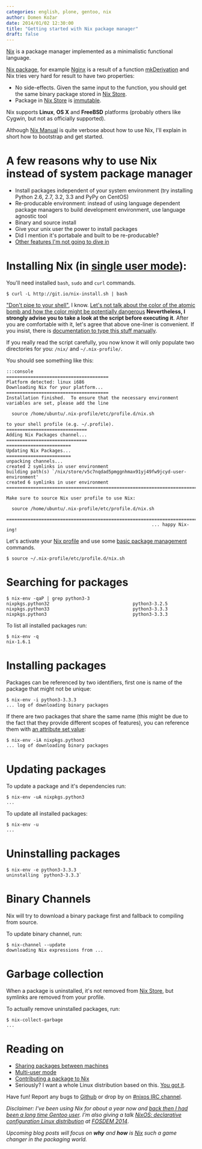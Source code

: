 ```yaml
---
categories: english, plone, gentoo, nix
author: Domen Kožar
date: 2014/01/02 12:30:00
title: "Getting started with Nix package manager"
draft: false
---
```


[Nix](http://nixos.org/nix/) is a package manager implemented as a minimalistic functional
language. 

[Nix package](https://github.com/nixos/nixpkgs), for example
[Nginx](https://github.com/NixOS/nixpkgs/blob/master/pkgs/servers/http/nginx/default.nix#L39)
is a result of a function [mkDerivation](http://nixos.org/nix/manual/#ssec-derivation) and 
Nix tries very hard for result to have two properties:

- No side-effects. Given the same input to the function, you should get the same binary package stored in [Nix Store](http://nixos.org/nix/manual/#idp26825824).
- Package in [Nix Store](http://nixos.org/nix/manual/#idp26825824) is [immutable](http://en.wikipedia.org/wiki/Immutable_object).

Nix supports **Linux**, **OS X** and **FreeBSD** platforms (probably others like Cygwin,
 but not as officially supported).

Although [Nix Manual](http://nixos.org/nix/manual) is quite verbose about how to use Nix,
I'll explain in short how to bootstrap and get started.


# A few reasons why to use Nix instead of system package manager

- Install packages independent of your system environment (try installing Python 2.6, 2.7, 3.2, 3.3 and PyPy on CentOS)
- Re-producable environment: instead of using language dependent package managers to build development
  environment, use language agnostic tool
- Binary and source install
- Give your unix user the power to install packages
- Did I mention it's portabale and built to be re-producable?
- [Other features I'm not going to dive in](http://nixos.org/nix/)


# Installing Nix (in [single user mode](http://nixos.org/nix/manual/#idp24312864)):

You'll need installed `bash`, `sudo` and `curl` commands.

    $ curl -L http://git.io/nix-install.sh | bash

["Don't pipe to your shell"](http://www.reddit.com/r/programming/comments/1pnkxs/dont_pipe_to_your_shell/cd6emwl),
I know. [Let's not talk about the color of the atomic bomb and how the color might be potentially dangerous](http://www.reddit.com/r/programming/comments/1pnkxs/dont_pipe_to_your_shell/cd6emwl)
**Nevertheless, I strongly advise you to take a look at the script before executing it**.
After you are comfortable with it, let's agree that above one-liner is convenient. If you insist, there is
[documentation to type this stuff manually](http://nixos.org/nix/manual/#idp24454512).

If you really read the script carefully, you now know it will only populate two directories
for you: `/nix/` and `~/.nix-profile/`. 

You should see something like this:

    :::console
    ======================================
    Platform detected: linux i686
    Downloading Nix for your platform...
    ======================================
    Installation finished.  To ensure that the necessary environment
    variables are set, please add the line
  
      source /home/ubuntu/.nix-profile/etc/profile.d/nix.sh
  
    to your shell profile (e.g. ~/.profile).
    ==============================
    Adding Nix Packages channel...
    ==============================
    ========================
    Updating Nix Packages...
    ========================
    unpacking channels...
    created 2 symlinks in user environment
    building path(s) `/nix/store/v5c7nqdad5pmggnhmax91yj49fw9jcyd-user-environment'
    created 6 symlinks in user environment
    ========================================================================
  
    Make sure to source Nix user profile to use Nix:
  
      source /home/ubuntu/.nix-profile/etc/profile.d/nix.sh
  
    ========================================================================
                                                          ... happy Nix-ing!


Let's activate your [Nix profile](http://nixos.org/nix/manual/#sec-profiles) and use some
[basic package management](http://nixos.org/nix/manual/#idp24589920) commands.

    $ source ~/.nix-profile/etc/profile.d/nix.sh

# Searching for packages

    $ nix-env -qaP | grep python3-3
    nixpkgs.python32                               python3-3.2.5
    nixpkgs.python33                               python3-3.3.3
    nixpkgs.python3                                python3-3.3.3

To list all installed packages run:

    $ nix-env -q
    nix-1.6.1

# Installing packages

Packages can be referenced by two identifiers, first one is name of the package that might not be unique:

    $ nix-env -i python3-3.3.3
    ... log of downloading binary packages

If there are two packages that share the same name (this might be due to the fact that they provide different scopes of features),
you can reference them with [an attribute set value](http://nixos.org/nix/manual/#ssec-values):

    $ nix-env -iA nixpkgs.python3
    ... log of downloading binary packages

# Updating packages

To update a package and it's dependencies run:

    $ nix-env -uA nixpkgs.python3
    ...

To update all installed packages:
 
    $ nix-env -u
    ...

# Uninstalling packages

    $ nix-env -e python3-3.3.3
    uninstalling `python3-3.3.3`

# Binary Channels

Nix will try to download a binary package first and fallback to compiling from source.

To update binary channel, run:

    $ nix-channel --update
    downloading Nix expressions from ...

# Garbage collection

When a package is uninstalled, it's not removed from [Nix Store](http://nixos.org/nix/manual/#idp26825824),
but symlinks are removed from your profile.

To actually remove uninstalled packages, run:

    $ nix-collect-garbage
    ...

# Reading on

- [Sharing packages between machines](http://nixos.org/nix/manual/#sec-sharing-packages)
- [Multi-user mode](http://nixos.org/nix/manual/#ssec-multi-user)
- [Contributing a package to Nix](http://nixos.org/nixpkgs/manual/)
- Seriously? I want a whole Linux distribution based on this. [You got it](http://nixos.org/nixos/).

Have fun! Report any bugs to [Github](https://github.com/NixOS/nixpkgs/issues) or drop by on  [#nixos IRC channel](http://webchat.freenode.net?channels=%23nixos&uio=d4).

*Disclaimer: I've been using Nix for about a year now and
[back then I had been a long time Gentoo user](https://www.domenkozar.com/2013/07/20/9-years-of-linux-distributions/).
I'm also giving a talk [NixOS: declarative configuration Linux distribution](https://fosdem.org/2014/schedule/event/nixos_declarative_configuration_linux_distribution/) at [FOSDEM 2014](https://fosdem.org/)*.

*Upcoming blog posts will focus on **why** and **how** is [Nix](http://nixos.org/nix) such a game changer in the packaging world.*
